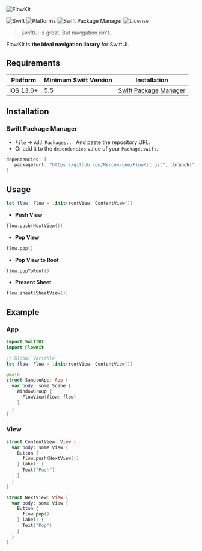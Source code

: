 ![FlowKit](https://raw.githubusercontent.com/Mercen-Lee/FlowKit/main/Resources/FlowKitLogo.svg)

![Swift](https://img.shields.io/badge/Swift-5.5_5.6_5.7_5.8-Orange?style=flat-square)
![Platforms](https://img.shields.io/badge/Platforms-iOS-yellowgreen?style=flat-square)
![Swift Package Manager](https://img.shields.io/badge/Swift_Package_Manager-compatible-orange?style=flat-square)
![License](https://img.shields.io/badge/License-MIT-blue?style=flat-square)

> SwiftUI is great. But navigation isn't.

FlowKit is **the ideal navigation library** for SwiftUI.

## Requirements
| Platform | Minimum Swift Version | Installation |
| --- | --- | --- |
| iOS 13.0+ | 5.5 | [Swift Package Manager](#swift-package-manager) |

## Installation
### Swift Package Manager
- `File` -> `Add Packages...` And paste the repository URL.
- Or add it to the `dependencies` value of your `Package.swift`.
```swift
dependencies: [
  .package(url: "https://github.com/Mercen-Lee/FlowKit.git", .branch("main"))
]
```

## Usage
```swift
let flow: Flow = .init(rootView: ContentView())
```
- **Push View**
```swift
flow.push(NextView())
```
- **Pop View**
```swift
flow.pop()
```
- **Pop View to Root**
```swift
flow.popToRoot()
```
- **Present Sheet**
```swift
flow.sheet(SheetView())
```

## Example
### App
```swift
import SwiftUI
import FlowKit

// Global Variable
let flow: Flow = .init(rootView: ContentView())

@main
struct SampleApp: App {
  var body: some Scene {
    WindowGroup {
      FlowView(flow: flow)
    }
  }
}
```
### View
```swift
struct ContentView: View {
  var body: some View {
    Button {
      flow.push(NextView())
    } label: {
      Text("Push")
    }
  }
}

struct NextView: View {
  var body: some View {
    Button {
      flow.pop()
    } label: {
      Text("Pop")
    }
  }
}
```
